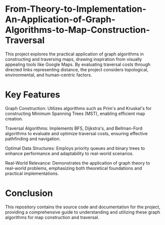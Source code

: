 # From-Theory-to-Implementation-An-Application-of-Graph-Algorithms-to-Map-Construction-Traversal

This project explores the practical application of graph algorithms in constructing and traversing maps, drawing inspiration from visually appealing tools like Google Maps. By evaluating traversal costs through directed links representing distance, the project considers topological, environmental, and human-centric factors.

# Key Features

Graph Construction: Utilizes algorithms such as Prim's and Kruskal's for constructing Minimum Spanning Trees (MST), enabling efficient map creation.

Traversal Algorithms: Implements BFS, Dijkstra's, and Bellman-Ford algorithms to evaluate and optimize traversal costs, ensuring effective pathfinding and navigation.

Optimal Data Structures: Employs priority queues and binary trees to enhance performance and adaptability to real-world scenarios.

Real-World Relevance: Demonstrates the application of graph theory to real-world problems, emphasizing both theoretical foundations and practical implementations.


# Conclusion

This repository contains the source code and documentation for the project, providing a comprehensive guide to understanding and utilizing these graph algorithms for map construction and traversal.
